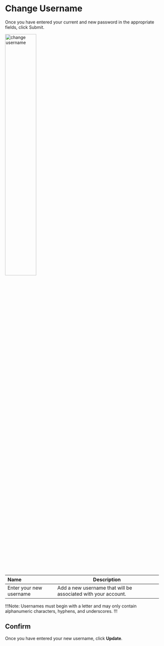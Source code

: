 # Change Username

Once you have entered your current and new password in the appropriate fields, click Submit.

<img src="../../../images/account-change-username.png" alt="change username" style="width: 45%; display: block"></a>

**Name** | **Description** 
:--- | ---
Enter your new username | Add a new username that will be associated with your account.

!!!Note:
Usernames must begin with a letter and may only contain alphanumeric characters, hyphens, and underscores.
!!!

## Confirm

Once you have entered your new username, click **Update**.